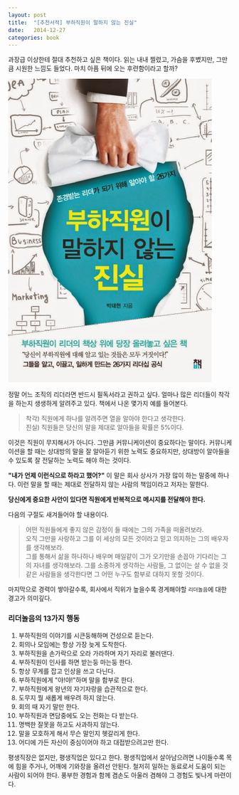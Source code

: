 ```yaml
---
layout: post
title:  "[추천서적] 부하직원이 말하지 않는 진실"
date:   2014-12-27
categories: book
---
```


과장급 이상한테 절대 추천하고 싶은 책이다.
읽는 내내 찔렸고, 가슴을 후볐지만, 그만큼 시원한 느낌도 들었다. 마치 아픔 뒤에 오는 후련함이라고 할까?  

![true](/assets/images/true.jpg)

정말 어느 조직의 리더라면 반드시 필독서라고 권하고 싶다. 얼마나 많은 리더들이 착각을 하는지 생생하게 알려주고 있다.
책에서 나온 몇가지 예를 들어본다.

>착각) 직원에게 하나를 알려주면 열을 알아야 한다고 생각한다.  
>진실) 직원들은 당신의 말을 제대로 알아들을 확률은 5%이다.

이것은 직원이 무지해서가 아니다. 그만큼 커뮤니케이션이 중요하다는 말이다. 커뮤니케이션을 할 때는 상대방의 말을 잘 알아듣기 위한 노력도 중요하지만, 상대방이 알아들을 수 있도록 잘 전달하는 노력도 해야 하는 것이다.

**"내가 언제 이런식으로 하라고 했어?"**  이 말은 회사 상사가 가장 많이 하는 말중에 하나다.
이런 말을 할 때는 제대로 전달하지 않는 사람의 책임이라고 저자는 말한다.

**당신에게 중요한 사안이 있다면 직원에게 반복적으로 메시지를 전달해야 한다.**

다음의 구절도 새겨들어야 할 내용이다.

>어떤 직원들에게 좋지 않은 감정이 들 때에는 그의 가족을 떠올려보라.  
>오직 그만을 사랑하고 그를 이 세상의 모든 것이라고 믿고 의지하는 그의 배우자를 생각해보라.  
>그를 통해서 삶을 하나하나 배우며 매일같이 그가 오기만을 손꼽아 기다리는 그의 자녀를 생각해보라. 그를 소중하게 생각하는 사람들, 그 없이는 살 수 없을 것 같은 사람들을 생각한다면 그 어떤 누구도 함부로 대하지 못할 것이다.


마지막으로 경력이 쌓아갈수록, 회사에서 직위가 높을수록 경계해야할 `리더놀음`에 대한 경고가 의미깊다.

### 리더놀음의 13가지 행동

1. 부하직원의 이야기를 시큰둥해하며 건성으로 듣는다.
1. 회의나 모임에는 항상 가장 늦게 도착한다.
1. 부하직원을 손가락으로 오라 가라하며 자기 자리로 불러댄다.
1. 부하직원이 인사를 하면 받는둥 마는둥 한다.
1. 항상 무게를 잡고 인상을 쓰고 다닌다.
1. 부하직원에게 "야!야!"하며 말을 함부로 한다.
1. 부하직원에게 왕년의 자기자랑을 습관적으로 한다.
1. 도무지 뭘 새롭게 배우려 하지 않는다.
1. 회의 때 자기 말만 한다.
1. 부하직원과 면담중에도 오는 전화는 다 받는다.
1. 명백한 잘못을 하고도 사과하지 않는다.
1. 말을 모호하게 해서 무슨 말인지 헷갈리게 한다.
1. 어디에 가든 자신이 중심이어야 하고 대접받으려고만 한다.

평생직장은 없지만, 평생직업은 있다고 한다. 평생직업에서 살아남으려면 나이들수록 목에 힘을 주거나, 어깨에 기와장을 올려선 안된다. 철저히 일하는 동료로서 도움이 되는 사람이 되어야 한다. 풍부한 경험과 함께 겸손도 아울러 겸해야 그 경험도 빛나게 마련이다.
